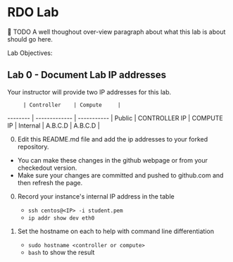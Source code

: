 # RDO Lab

:red_circle: TODO A well thoughout over-view paragraph about what this lab is about should go here.

Lab Objectives:

## Lab 0 - Document Lab IP addresses
 
Your instructor will provide two IP addresses for this lab. 

         | Controller    | Compute     |
-------- | ------------- | ----------- |
Public   | CONTROLLER IP | COMPUTE IP  |
Internal | A.B.C.D       | A.B.C.D     |

0. Edit this README.md file and add the ip addresses to your forked repository.
  * You can make these changes in the github webpage or from your checkedout version.
  * Make sure your changes are committed and pushed to github.com and then refresh the page.

0. Record your instance's internal IP address in the table
  
   * `ssh centos@<IP> -i student.pem` 
   * `ip addr show dev eth0`

0. Set the hostname on each to help with command line differentiation

   * `sudo hostname <controller or compute>`
   * `bash` to show the result 

